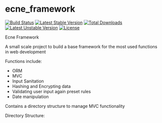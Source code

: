 # ecne_framework
[![Build Status](https://api.travis-ci.org/ecne/ecne_framework.svg?branch=master)](https://travis-ci.org/ecne/ecne_framework)
[![Latest Stable Version](https://poser.pugx.org/ecne/ecne_framework/v/stable)](https://packagist.org/packages/ecne/ecne_framework)
[![Total Downloads](https://poser.pugx.org/ecne/ecne_framework/downloads)](https://packagist.org/packages/ecne/ecne_framework)
[![Latest Unstable Version](https://poser.pugx.org/ecne/ecne_framework/v/unstable)](https://packagist.org/packages/ecne/ecne_framework)
[![License](https://poser.pugx.org/ecne/ecne_framework/license)](https://packagist.org/packages/ecne/ecne_framework)

Ecne Framework

A small scale project to build a base framework for the most used functions in web development

Functions include:
* ORM
* MVC
* Input Sanitation
* Hashing and Encrypting data
* Validating user input again preset rules
* Date manipulation

Contains a directory structure to manage MVC functionality

Directory Structure:
